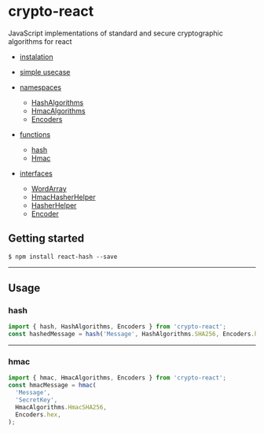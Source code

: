 # crypto-react

JavaScript implementations of standard and secure cryptographic algorithms for react


- [instalation](https://github.com/Drazail/crypto-react/blob/main/README.md#Getting-started)

- [simple usecase](https://github.com/Drazail/crypto-react/blob/main/README.md#usage)
- [namespaces](https://github.com/Drazail/crypto-react/wiki/namespaces)
  - [HashAlgorithms](https://github.com/Drazail/crypto-react/wiki/HashAlgorithms)
  - [HmacAlgorithms](https://github.com/Drazail/crypto-react/wiki/HmacAlgorithms)
  - [Encoders](https://github.com/Drazail/crypto-react/wiki/Encoders)
- [functions](https://github.com/Drazail/crypto-react/wiki/functions)
  - [hash](https://github.com/Drazail/crypto-react/wiki/hash)
  - [Hmac](https://github.com/Drazail/crypto-react/wiki/Hmac)
- [interfaces](https://github.com/Drazail/crypto-react/wiki/interfaces)
  - [WordArray](https://github.com/Drazail/crypto-react/wiki/WordArray)
  - [HmacHasherHelper](https://github.com/Drazail/crypto-react/wiki/HmacHasherHelper)
  - [HasherHelper](https://github.com/Drazail/crypto-react/wiki/HasherHelper)
  - [Encoder](https://github.com/Drazail/crypto-react/wiki/Encoder)
  
## Getting started

`$ npm install react-hash --save`

---

## Usage

### hash
```javascript
import { hash, HashAlgorithms, Encoders } from 'crypto-react';
const hashedMessage = hash('Message', HashAlgorithms.SHA256, Encoders.hex);
```
***

### hmac
```javascript
import { hmac, HmacAlgorithms, Encoders } from 'crypto-react';
const hmacMessage = hmac(
  'Message',
  'SecretKey',
  HmacAlgorithms.HmacSHA256,
  Encoders.hex,
);

```
